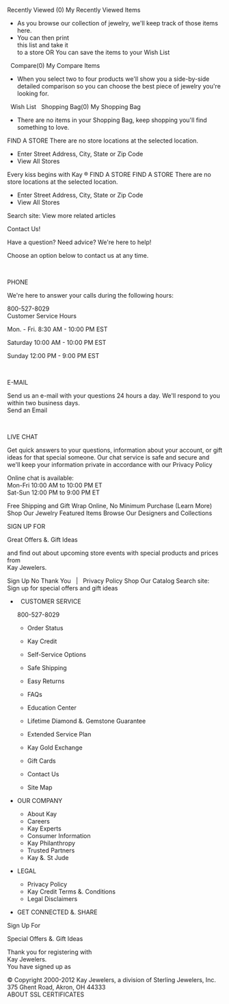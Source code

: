 Recently Viewed (0) My Recently Viewed Items

*   As you browse our collection of jewelry, we'll keep track of those items here.
*   You can then print  
    this list and take it  
    to a store OR You can save the items to your Wish List

  Compare(0) My Compare Items

*   When you select two to four products we'll show you a side-by-side detailed comparison so you can choose the best piece of jewelry you're looking for.

  Wish List   Shopping Bag(0) My Shopping Bag

*   There are no items in your Shopping Bag, keep shopping you'll find something to love.

FIND A STORE There are no store locations at the selected location.

*   Enter Street Address, City, State or Zip Code
*   View All Stores

Every kiss begins with Kay ® FIND A STORE FIND A STORE There are no store locations at the selected location.

*   Enter Street Address, City, State or Zip Code
*   View All Stores

Search site: View more related articles

Contact Us!

Have a question? Need advice? We're here to help!

Choose an option below to contact us at any time.

 

PHONE

We're here to answer your calls during the following hours:

800-527-8029  
Customer Service Hours

Mon. - Fri. 8:30 AM - 10:00 PM EST

Saturday 10:00 AM - 10:00 PM EST

Sunday 12:00 PM - 9:00 PM EST

 

E-MAIL

Send us an e-mail with your questions 24 hours a day. We'll respond to you within two business days.  
Send an Email

 

LIVE CHAT

Get quick answers to your questions, information about your account, or gift ideas for that special someone. Our chat service is safe and secure and we'll keep your information private in accordance with our Privacy Policy

Online chat is available:  
Mon-Fri 10:00 AM to 10:00 PM ET  
Sat-Sun 12:00 PM to 9:00 PM ET

Free Shipping and Gift Wrap Online, No Minimum Purchase (Learn More) Shop Our Jewelry Featured Items Browse Our Designers and Collections    

SIGN UP FOR

Great Offers &. Gift Ideas

and find out about upcoming store events with special products and prices from  
Kay Jewelers.

Sign Up No Thank You   |   Privacy Policy Shop Our Catalog Search site: Sign up for special offers and gift ideas

*     CUSTOMER SERVICE
    
    800-527-8029
    
    *   Order Status
    *   Kay Credit
    *   Self-Service Options
    *   Safe Shipping
    *   Easy Returns
    
    *   FAQs
    *   Education Center
    *   Lifetime Diamond &. Gemstone Guarantee
    *   Extended Service Plan
    *   Kay Gold Exchange
    *   Gift Cards
    *   Contact Us
    *   Site Map 
*   OUR COMPANY
    *   About Kay
    *   Careers
    *   Kay Experts
    *   Consumer Information
    *   Kay Philanthropy
    *   Trusted Partners
    *   Kay &. St Jude 
*   LEGAL
    *   Privacy Policy
    *   Kay Credit Terms &. Conditions
    *   Legal Disclaimers 
*   GET CONNECTED &. SHARE

Sign Up For

Special Offers &. Gift Ideas

Thank you for registering with  
Kay Jewelers.  
You have signed up as  

© Copyright 2000-2012 Kay Jewelers, a division of Sterling Jewelers, Inc. 375 Ghent Road, Akron, OH 44333  
ABOUT SSL CERTIFICATES